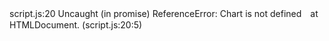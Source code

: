 script.js:20 Uncaught (in promise) ReferenceError: Chart is not defined　at HTMLDocument.<anonymous> (script.js:20:5)